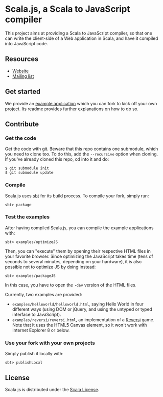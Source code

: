 # Scala.js, a Scala to JavaScript compiler

This project aims at providing a Scala to JavaScript compiler, so that one
can write the client-side of a Web application in Scala, and have it compiled
into JavaScript code.

## Resources

*   [Website](http://lampwww.epfl.ch/~doeraene/scala-js/)
*   [Mailing list](https://groups.google.com/forum/?fromgroups#!forum/scala-js)

## Get started

We provide an
[example application](https://github.com/sjrd/scala-js-example-app) which you
can fork to kick off your own project. Its readme provides further
explanations on how to do so.

## Contribute

### Get the code

Get the code with git. Beware that this repo contains one submodule, which
you need to clone too. To do this, add the `--recursive` option when cloning.
If you've already cloned this repo, cd into it and do:

    $ git submodule init
    $ git submodule update

### Compile

Scala.js uses [sbt](http://www.scala-sbt.org/) for its build process.
To compile your fork, simply run:

    sbt> package

### Test the examples

After having compiled Scala.js, you can compile the example applications with:

    sbt> examples/optimizeJS

Then, you can "execute" them by opening their respective HTML files in your
favorite browser. Since optimizing the JavaScript takes time (tens of seconds
to several minutes, depending on your hardware), it is also possible not to
optimize JS by doing instead:

    sbt> examples/packageJS

In this case, you have to open the `-dev` version of the HTML files.

Currently, two examples are provided:

*   `examples/helloworld/helloworld.html`, saying Hello World in four different
    ways (using DOM or jQuery, and using the untyped or typed interface to
    JavaScript).
*   `examples/reversi/reversi.html`, an implementation of a
    [Reversi](http://en.wikipedia.org/wiki/Reversi) game. Note that it uses the
    HTML5 Canvas element, so it won't work with Internet Explorer 8 or below.

### Use your fork with your own projects

Simply publish it locally with:

    sbt> publishLocal

## License

Scala.js is distributed under the
[Scala License](http://www.scala-lang.org/node/146).
